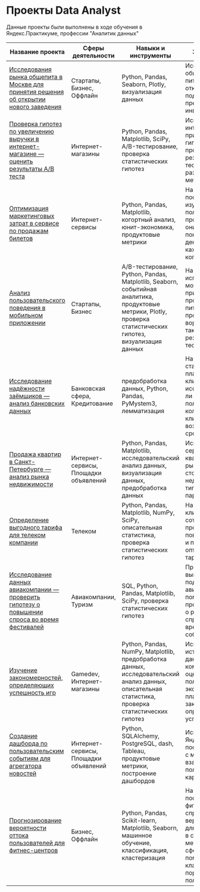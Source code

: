 # Проекты Data Analyst

Данные проекты были выполнены в ходе обучения в Яндекс.Практикуме, профессии "Аналитик данных"

| Название проекта            | Сферы деятельности     | Навыки и инструменты        | Задачи проекта              |
| --------------------        | ---------------------  |---------------------------- |---------------------------- |
| [Исследования рынка общепита в Москве для принятия решения об открытии нового заведения](Market_research/Market_research.ipynb) |Стартапы, Бизнес, Оффлайн|Python, Pandas, Seaborn, Plotly, визуализация данных|Исследование рынка общественного питания на основе открытых данных, подготовка презентации для инвесторов|  
|[Проверка гипотез по увеличению выручки в интернет-магазине — оценить результаты A/B теста](AB-test/AB-test.ipynb)| Интернет-магазины|Python, Pandas, Matplotlib, SciPy, A/B-тестирование, проверка статистических гипотез|Используя данные интернет-магазина приоритезировать гипотезы, произвести оценку результатов A/B-тестирования различными методами|  
|[Оптимизация маркетинговых затрат в сервисе по продажам билетов](Cohort_analysis/Cohort_analysis.ipynb)|Интернет-сервисы|Python, Pandas, Matplotlib, когортный анализ, юнит-экономика, продуктовые метрики|На основе данных о посещениях сервиса изучить, как люди пользуются продуктом, когда они начинают покупать, сколько денег приносит каждый клиент, когда он окупается|  
|[Анализ пользовательского поведения в мобильном приложении](AAB-test(user_behavior)/AAB-test(user_behavior).ipynb)|Стартапы, Бизнес|A/B-тестирование, Python, Pandas, Matplotlib, Seaborn, событийная аналитика, продуктовые метрики, Plotly, проверка статистических гипотез, визуализация данных|На основе данных использования мобильного приложения для продажи продуктов питания проанализировать воронку продаж, а также оценить результаты A/A/B-тестирования|
|[Исследование надёжности заёмщиков — анализ банковских данных](Credit_score/For_credit_score.ipynb)|Банковская сфера, Кредитование|предобработка данных, Python, Pandas, PyMystem3, лемматизация|На основе статистики о платёжеспособности клиентов исследовать влияет ли семейное положение и количество детей клиента на факт возврата кредита в срок|  
|[Продажа квартир в Санкт-Петербурге — анализ рынка недвижимости](Research_of_apartments_for_sale/Research_of_apartments_for_sale.ipynb)|Интернет-сервисы, Площадки объявлений|Python, Pandas, Matplotlib, исследовательский анализ данных, визуализация данных, предобработка данных|Используя данные сервиса по продаже квартир, определить рыночную стоимость объектов недвижимости и типичные параметры квартир|  
|[Определение выгодного тарифа для телеком компании](Finding_a_favorable_tariff/Finding_a_favorable_tariff.ipynb)|Телеком|Python, Pandas, Matplotlib, NumPy, SciPy, описательная статистика, проверка статистических гипотез|На основе данных клиентов оператора сотовой связи проанализировать поведение клиентов и поиск оптимального тарифа|  
|[Исследование данных авиакомпании — проверить гипотезу о повышении спроса во время фестивалей](Airline_data_research/Airline_data_research.ipynb)|Авиакомпании, Туризм|SQL, Python, Pandas, Matplotlib, SciPy, проверка статистических гипотез|Произвести выгрузки и подготовку данных авиакомпаний с помощью SQL, проверить гипотезу о различии среднего спроса на билеты во время различных событий|  
|[Изучение закономерностей, определяющих успешность игр](Search_for_parameters_of_game_success/Search_for_parameters_of_game_success.ipynb)|Gamedev, Интернет-магазины|Python, Pandas, NumPy, Matplotlib, предобработка данных, исследовательский анализ данных, описательная статистика, проверка статистических гипотез|Используя исторические данные о продажах компьютерных игр, оценки пользователей и экспертов, жанры и платформы, выявить закономерности, определяющие успешность игры|  
|[Создание дашборда по пользовательским событиям для агрегатора новостей](Dashbord/Dashboard.pdf)|Интернет-сервисы, Площадки объявлений|Python, SQLAlchemy, PostgreSQL, dash, Tableau, продуктовые метрики, построение дашбордов|Используя данные Яндекс.Дзена построить дашборд с метриками взаимодействия пользователей с карточками статей|  
|[Прогнозирование вероятности оттока пользователей для фитнес-центров](User_churn.User_churn.ipynb)|Бизнес, Оффлайн|Python, Pandas, Scikit-learn, Matplotlib, Seaborn, машинное обучение, классификация, кластеризация|На основе данных о посетителях сети фитнес-центров спрогнозировать вероятность оттока для каждого клиента в следующем месяце, сформировать с помощью кластеризации портреты пользователей|
